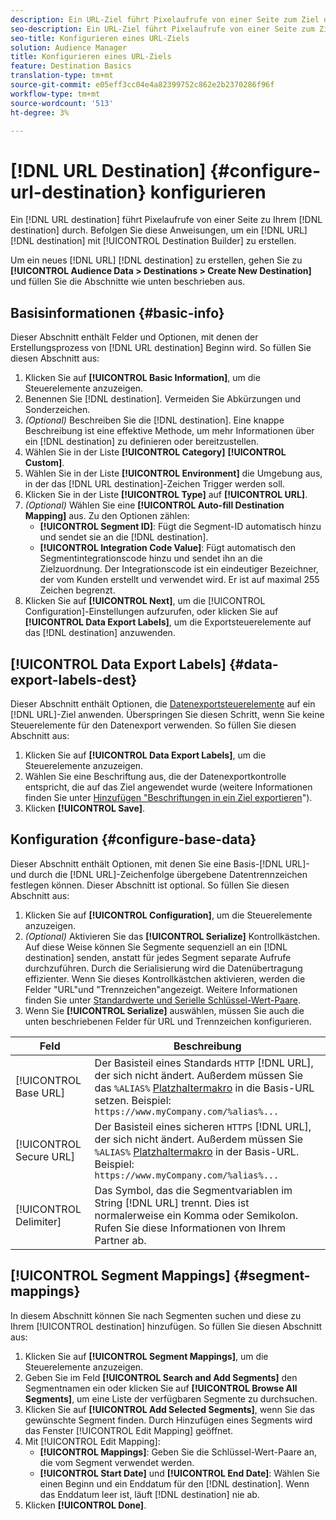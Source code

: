 ```yaml
---
description: Ein URL-Ziel führt Pixelaufrufe von einer Seite zum Ziel durch. Befolgen Sie diese Anweisungen, um ein URL-Ziel mit dem Destination Builder zu erstellen.
seo-description: Ein URL-Ziel führt Pixelaufrufe von einer Seite zum Ziel durch. Befolgen Sie diese Anweisungen, um ein URL-Ziel mit dem Destination Builder zu erstellen.
seo-title: Konfigurieren eines URL-Ziels
solution: Audience Manager
title: Konfigurieren eines URL-Ziels
feature: Destination Basics
translation-type: tm+mt
source-git-commit: e05eff3cc04e4a82399752c862e2b2370286f96f
workflow-type: tm+mt
source-wordcount: '513'
ht-degree: 3%

---
```




# [!DNL URL Destination] {#configure-url-destination} konfigurieren

Ein [!DNL URL destination] führt Pixelaufrufe von einer Seite zu Ihrem [!DNL destination] durch. Befolgen Sie diese Anweisungen, um ein [!DNL URL] [!DNL destination] mit [!UICONTROL Destination Builder] zu erstellen.

<!-- create-url-destination.xml -->

Um ein neues [!DNL URL] [!DNL destination] zu erstellen, gehen Sie zu **[!UICONTROL Audience Data > Destinations > Create New Destination]** und füllen Sie die Abschnitte wie unten beschrieben aus.

## Basisinformationen {#basic-info}

Dieser Abschnitt enthält Felder und Optionen, mit denen der Erstellungsprozess von [!DNL URL destination] Beginn wird. So füllen Sie diesen Abschnitt aus:

1. Klicken Sie auf **[!UICONTROL Basic Information]**, um die Steuerelemente anzuzeigen.
2. Benennen Sie [!DNL destination]. Vermeiden Sie Abkürzungen und Sonderzeichen.
3. *(Optional)* Beschreiben Sie die  [!DNL destination]. Eine knappe Beschreibung ist eine effektive Methode, um mehr Informationen über ein [!DNL destination] zu definieren oder bereitzustellen.
4. Wählen Sie in der Liste **[!UICONTROL Category]** **[!UICONTROL Custom]**.
5. Wählen Sie in der Liste **[!UICONTROL Environment]** die Umgebung aus, in der das [!DNL URL destination]-Zeichen Trigger werden soll.
6. Klicken Sie in der Liste **[!UICONTROL Type]** auf **[!UICONTROL URL]**.
7. *(Optional)* Wählen Sie eine  **[!UICONTROL Auto-fill Destination Mapping]** aus. Zu den Optionen zählen:
   * **[!UICONTROL Segment ID]**: Fügt die Segment-ID automatisch hinzu und sendet sie an die  [!DNL destination].
   * **[!UICONTROL Integration Code Value]**: Fügt automatisch den Segmentintegrationscode hinzu und sendet ihn an die Zielzuordnung. Der Integrationscode ist ein eindeutiger Bezeichner, der vom Kunden erstellt und verwendet wird. Er ist auf maximal 255 Zeichen begrenzt.
8. Klicken Sie auf **[!UICONTROL Next]**, um die [!UICONTROL Configuration]-Einstellungen aufzurufen, oder klicken Sie auf **[!UICONTROL Data Export Labels]**, um die Exportsteuerelemente auf das [!DNL destination] anzuwenden.

## [!UICONTROL Data Export Labels] {#data-export-labels-dest}

Dieser Abschnitt enthält Optionen, die [Datenexportsteuerelemente](../../features/data-export-controls.md) auf ein [!DNL URL]-Ziel anwenden. Überspringen Sie diesen Schritt, wenn Sie keine Steuerelemente für den Datenexport verwenden. So füllen Sie diesen Abschnitt aus:

1. Klicken Sie auf **[!UICONTROL Data Export Labels]**, um die Steuerelemente anzuzeigen.
2. Wählen Sie eine Beschriftung aus, die der Datenexportkontrolle entspricht, die auf das Ziel angewendet wurde (weitere Informationen finden Sie unter [Hinzufügen &quot;Beschriftungen in ein Ziel exportieren](/help/using/features/destinations/add-data-export-labels.md)&quot;).
3. Klicken **[!UICONTROL Save]**.

## Konfiguration {#configure-base-data}

Dieser Abschnitt enthält Optionen, mit denen Sie eine Basis-[!DNL URL]- und durch die [!DNL URL]-Zeichenfolge übergebene Datentrennzeichen festlegen können. Dieser Abschnitt ist optional. So füllen Sie diesen Abschnitt aus:

1. Klicken Sie auf **[!UICONTROL Configuration]**, um die Steuerelemente anzuzeigen.
1. *(Optional)* Aktivieren Sie das  **[!UICONTROL Serialize]** Kontrollkästchen.
Auf diese Weise können Sie Segmente sequenziell an ein [!DNL destination] senden, anstatt für jedes Segment separate Aufrufe durchzuführen. Durch die Serialisierung wird die Datenübertragung effizienter. Wenn Sie dieses Kontrollkästchen aktivieren, werden die Felder &quot;URL&quot;und &quot;Trennzeichen&quot;angezeigt. Weitere Informationen finden Sie unter [Standardwerte und Serielle Schlüssel-Wert-Paare](../../features/destinations/key-value-pairs.md).
1. Wenn Sie **[!UICONTROL Serialize]** auswählen, müssen Sie auch die unten beschriebenen Felder für URL und Trennzeichen konfigurieren.

| Feld | Beschreibung |
|--- |--- |
| [!UICONTROL Base URL] | Der Basisteil eines Standards `HTTP` [!DNL URL], der sich nicht ändert. Außerdem müssen Sie das `%ALIAS%` [Platzhaltermakro](../../features/destinations/destination-macros.md#destination-macros-defined) in die Basis-URL setzen. Beispiel: `https://www.myCompany.com/%alias%...` |
| [!UICONTROL Secure URL] | Der Basisteil eines sicheren `HTTPS` [!DNL URL], der sich nicht ändert. Außerdem müssen Sie `%ALIAS%`   [Platzhaltermakro](../../features/destinations/destination-macros.md#destination-macros-defined) in der Basis-URL. Beispiel: `https://www.myCompany.com/%alias%...` |
| [!UICONTROL Delimiter] | Das Symbol, das die Segmentvariablen im String [!DNL URL] trennt. Dies ist normalerweise ein Komma oder Semikolon. Rufen Sie diese Informationen von Ihrem Partner ab. |

## [!UICONTROL Segment Mappings] {#segment-mappings}

In diesem Abschnitt können Sie nach Segmenten suchen und diese zu Ihrem [!UICONTROL destination] hinzufügen. So füllen Sie diesen Abschnitt aus:

1. Klicken Sie auf **[!UICONTROL Segment Mappings]**, um die Steuerelemente anzuzeigen.
1. Geben Sie im Feld **[!UICONTROL Search and Add Segments]** den Segmentnamen ein oder klicken Sie auf **[!UICONTROL Browse All Segments]**, um eine Liste der verfügbaren Segmente zu durchsuchen.
1. Klicken Sie auf **[!UICONTROL Add Selected Segments]**, wenn Sie das gewünschte Segment finden. Durch Hinzufügen eines Segments wird das Fenster [!UICONTROL Edit Mapping] geöffnet.
1. Mit [!UICONTROL Edit Mapping]:
   * **[!UICONTROL Mappings]**: Geben Sie die Schlüssel-Wert-Paare an, die vom Segment verwendet werden.
   * **[!UICONTROL Start Date]** und  **[!UICONTROL End Date]**: Wählen Sie einen Beginn und ein Enddatum für den  [!DNL destination]. Wenn das Enddatum leer ist, läuft [!DNL destination] nie ab.
1. Klicken **[!UICONTROL Done]**.